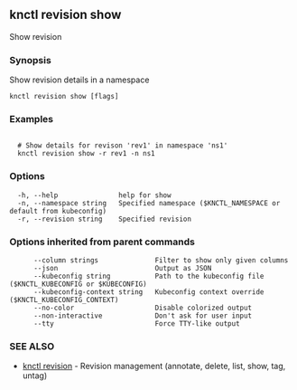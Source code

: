 ## knctl revision show

Show revision

### Synopsis

Show revision details in a namespace

```
knctl revision show [flags]
```

### Examples

```

  # Show details for revison 'rev1' in namespace 'ns1'
  knctl revision show -r rev1 -n ns1
```

### Options

```
  -h, --help               help for show
  -n, --namespace string   Specified namespace ($KNCTL_NAMESPACE or default from kubeconfig)
  -r, --revision string    Specified revision
```

### Options inherited from parent commands

```
      --column strings              Filter to show only given columns
      --json                        Output as JSON
      --kubeconfig string           Path to the kubeconfig file ($KNCTL_KUBECONFIG or $KUBECONFIG)
      --kubeconfig-context string   Kubeconfig context override ($KNCTL_KUBECONFIG_CONTEXT)
      --no-color                    Disable colorized output
      --non-interactive             Don't ask for user input
      --tty                         Force TTY-like output
```

### SEE ALSO

* [knctl revision](knctl_revision.md)	 - Revision management (annotate, delete, list, show, tag, untag)

